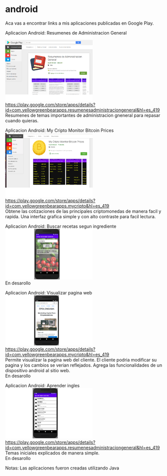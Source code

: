 # android

Aca vas a encontrar links a mis aplicaciones publicadas en Google Play.<br>

Aplicacion Android: Resumenes de Administracion General<br>
<img src="https://raw.githubusercontent.com/agustin-bergomi/Mis_Aplicaciones_Android/main/resumenes.png" style="max-width:100%;" width="280" alt="Screenshot listview"><br>
https://play.google.com/store/apps/details?id=com.yellowgreenbearapps.resumenesadministraciongeneral&hl=es_419<br>
Resumenes de temas importantes de administracion gneneral para repasar cuando quieras.<br>

Aplicacion Android: My Cripto Monitor Bitcoin Prices<br>
<img src="https://raw.githubusercontent.com/agustin-bergomi/Mis_Aplicaciones_Android/main/criptomonedas.png" style="max-width:100%;" width="280" alt="Screenshot listview"><br>
https://play.google.com/store/apps/details?id=com.yellowgreenbearapps.mycripto&hl=es_419<br>
Obtene las cotizaciones de las principales criptomonedas de manera facil y rapida. Una interfaz grafica simple y con alto contraste para facil lectura.<br>

Aplicacion Android: Buscar recetas segun ingrediente<br>
<img src="https://raw.githubusercontent.com/agustin-bergomi/Mis_Aplicaciones_Android/main/recetas_app.png" style="max-width:100%;" width="280" alt="Screenshot listview"><br>
En desarollo<br>

Aplicacion Android: Visualizar pagina web<br>
<img src="https://raw.githubusercontent.com/agustin-bergomi/Mis_Aplicaciones_Android/main/captura_epsilon_pagina.png" style="max-width:100%;" width="280" alt="Screenshot listview"><br>
https://play.google.com/store/apps/details?id=com.yellowgreenbearapps.mycripto&hl=es_419<br>
Permite visualizar la pagina web del cliente. El cliente podria modificar su pagina y los cambios se verian reflejados. Agrega las funcionalidades de un dispositivo android al sitio web.<br>
En desarollo<br>

Aplicacion Android: Aprender ingles<br>
<img src="https://raw.githubusercontent.com/agustin-bergomi/Mis_Aplicaciones_Android/main/app_ingles_noviembre.png" style="max-width:100%;" width="280" alt="Screenshot listview"><br>
https://play.google.com/store/apps/details?id=com.yellowgreenbearapps.resumenesadministraciongeneral&hl=es_419<br>
Temas iniciales explicados de manera simple.<br>
En desarollo<br>



Notas:
Las aplicaciones fueron creadas utilizando Java

